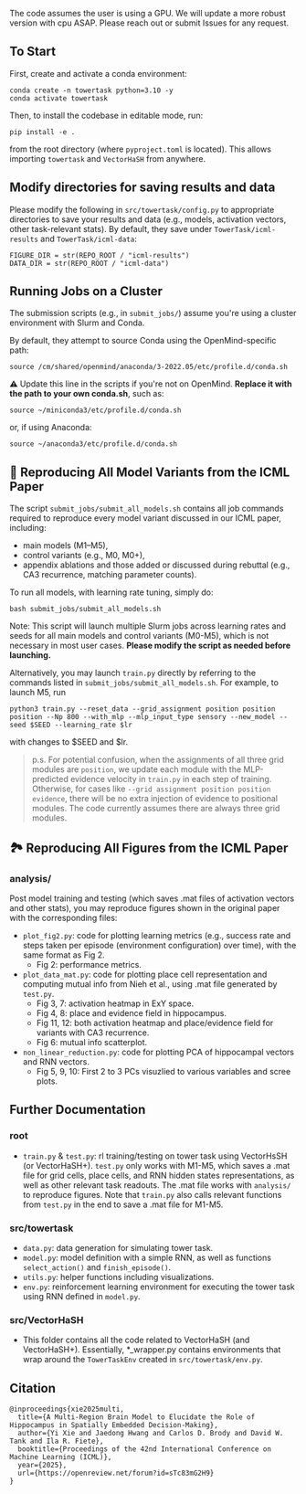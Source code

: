 The code assumes the user is using a GPU. We will update a more robust version with cpu ASAP. Please reach out or submit Issues for any request.

## To Start
First, create and activate a conda environment:
```
conda create -n towertask python=3.10 -y
conda activate towertask
``` 

Then, to install the codebase in editable mode, run:  
```
pip install -e .
```
from the root directory (where `pyproject.toml` is located). This allows importing `towertask` and `VectorHaSH` from anywhere.

## Modify directories for saving results and data
Please modify the following in `src/towertask/config.py` to appropriate directories to save your results and data (e.g., models, activation vectors, other task-relevant stats).
By default, they save under `TowerTask/icml-results` and `TowerTask/icml-data`:

```
FIGURE_DIR = str(REPO_ROOT / "icml-results")
DATA_DIR = str(REPO_ROOT / "icml-data")
```

## Running Jobs on a Cluster

The submission scripts (e.g., in `submit_jobs/`) assume you're using a cluster environment with Slurm and Conda.

By default, they attempt to source Conda using the OpenMind-specific path:

```
source /cm/shared/openmind/anaconda/3-2022.05/etc/profile.d/conda.sh
```
⚠️ Update this line in the scripts if you're not on OpenMind. **Replace it with the path to your own conda.sh**, such as:

```
source ~/miniconda3/etc/profile.d/conda.sh
```

or, if using Anaconda:

```
source ~/anaconda3/etc/profile.d/conda.sh
```

## 📜 Reproducing All Model Variants from the ICML Paper
The script `submit_jobs/submit_all_models.sh` contains all job commands required to reproduce every model variant discussed in our ICML paper, including:
* main models (M1–M5),
* control variants (e.g., M0, M0+),
* appendix ablations and those added or discussed during rebuttal (e.g., CA3 recurrence, matching parameter counts).

To run all models, with learning rate tuning, simply do:

```
bash submit_jobs/submit_all_models.sh
```

Note: This script will launch multiple Slurm jobs across learning rates and seeds for all main models and control variants (M0-M5), which is not necessary in most user cases. **Please modify the script as needed before launching.**

Alternatively, you may launch `train.py` directly by referring to the commands listed in `submit_jobs/submit_all_models.sh`. For example, to launch M5, run
```
python3 train.py --reset_data --grid_assignment position position position --Np 800 --with_mlp --mlp_input_type sensory --new_model --seed $SEED --learning_rate $lr
```
with changes to $SEED and $lr.

> p.s. For potential confusion, when the assignments of all three grid modules are `position`, we update each module with the MLP-predicted evidence velocity in `train.py` in each step of training. Otherwise, for cases like `--grid assignment position position evidence`, there will be no extra injection of evidence to positional modules. The code currently assumes there are always three grid modules. 

## 🏞️ Reproducing All Figures from the ICML Paper
### analysis/
Post model training and testing (which saves .mat files of activation vectors and other stats), you may reproduce figures shown in the original paper with the corresponding files:
* `plot_fig2.py`: code for plotting learning metrics (e.g., success rate and steps taken per episode (environment configuration) over time), with the same format as Fig 2.
    * Fig 2: performance metrics.
* `plot_data_mat.py`: code for plotting place cell representation and computing mutual info from Nieh et al., using .mat file generated by `test.py`.
    * Fig 3, 7: activation heatmap in ExY space.
    * Fig 4, 8: place and evidence field in hippocampus.
    * Fig 11, 12: both activation heatmap and place/evidence field for variants with CA3 recurrence.
    * Fig 6: mutual info scatterplot.
* `non_linear_reduction.py`: code for plotting PCA of hippocampal vectors and RNN vectors.
    * Fig 5, 9, 10: First 2 to 3 PCs visuzlied to various variables and scree plots.

## Further Documentation
### root
* `train.py` & `test.py`: rl training/testing on tower task using VectorHsSH (or VectorHaSH+). `test.py` only works with M1-M5, which saves a .mat file for grid cells, place cells, and RNN hidden states representations, as well as other relevant task readouts. The .mat file works with `analysis/` to reproduce figures. Note that `train.py` also calls relevant functions from `test.py` in the end to save a .mat file for M1-M5.

### src/towertask
* `data.py`: data generation for simulating tower task.
* `model.py`: model definition with a simple RNN, as well as functions `select_action()` and `finish_episode()`.
* `utils.py`: helper functions including visualizations.
* `env.py`: reinforcement learning environment for executing the tower task using RNN defined in `model.py`.

### src/VectorHaSH
* This folder contains all the code related to VectorHaSH (and VectorHaSH+). Essentially, *_wrapper.py contains environments that wrap around the `TowerTaskEnv` created in `src/towertask/env.py`.

## Citation
```
@inproceedings{xie2025multi,
  title={A Multi-Region Brain Model to Elucidate the Role of Hippocampus in Spatially Embedded Decision-Making},
  author={Yi Xie and Jaedong Hwang and Carlos D. Brody and David W. Tank and Ila R. Fiete},
  booktitle={Proceedings of the 42nd International Conference on Machine Learning (ICML)},
  year={2025},
  url={https://openreview.net/forum?id=sTc83mG2H9}
}
```

